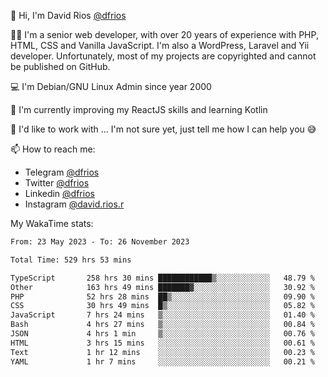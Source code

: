 👋 Hi, I'm David Rios [@dfrios](https://github.com/dfrios)

👨‍💻 I'm a senior web developer, with over 20 years of experience with PHP, HTML, CSS and Vanilla JavaScript. I'm also a WordPress, Laravel and Yii developer. Unfortunately, most of my projects are copyrighted and cannot be published on GitHub.

💻 I'm Debian/GNU Linux Admin since year 2000

🌱 I'm currently improving my ReactJS skills and learning Kotlin

💞️ I'd like to work with ... I'm not sure yet, just tell me how I can help you 😅


📫 How to reach me:
* Telegram [@dfrios](https://t.me/dfrios)
* Twitter [@dfrios](https://twitter.com/dfrios)
* Linkedin [@dfrios](https://linkedin.com/in/dfrios)
* Instagram [@david.rios.r](https://instagram.com/david.rios.r)



My WakaTime stats:
<!--START_SECTION:waka-->

```txt
From: 23 May 2023 - To: 26 November 2023

Total Time: 529 hrs 53 mins

TypeScript       258 hrs 30 mins ████████████▒░░░░░░░░░░░░   48.79 %
Other            163 hrs 49 mins ███████▓░░░░░░░░░░░░░░░░░   30.92 %
PHP              52 hrs 28 mins  ██▒░░░░░░░░░░░░░░░░░░░░░░   09.90 %
CSS              30 hrs 49 mins  █▒░░░░░░░░░░░░░░░░░░░░░░░   05.82 %
JavaScript       7 hrs 24 mins   ▒░░░░░░░░░░░░░░░░░░░░░░░░   01.40 %
Bash             4 hrs 27 mins   ▒░░░░░░░░░░░░░░░░░░░░░░░░   00.84 %
JSON             4 hrs 1 min     ▒░░░░░░░░░░░░░░░░░░░░░░░░   00.76 %
HTML             3 hrs 15 mins   ░░░░░░░░░░░░░░░░░░░░░░░░░   00.61 %
Text             1 hr 12 mins    ░░░░░░░░░░░░░░░░░░░░░░░░░   00.23 %
YAML             1 hr 7 mins     ░░░░░░░░░░░░░░░░░░░░░░░░░   00.21 %
```

<!--END_SECTION:waka-->
